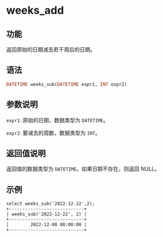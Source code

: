 # weeks_add

## 功能

返回原始的日期减去若干周后的日期。

## 语法

```Haskell
DATETIME weeks_sub(DATETIME expr1, INT expr2)
```

## 参数说明

`expr1`: 原始的日期，数据类型为 `DATETIME`。

`expr2`: 要减去的周数，数据类型为 `INT`。

## 返回值说明

返回值的数据类型为 `DATETIME`。如果日期不存在，则返回 NULL。

## 示例

```Plain Text
select weeks_sub('2022-12-22',2);
+----------------------------+
| weeks_sub('2022-12-22', 2) |
+----------------------------+
|        2022-12-08 00:00:00 |
+----------------------------+
```
